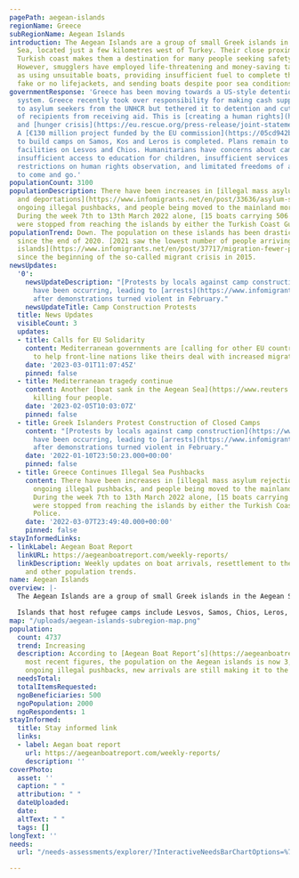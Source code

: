 ```yaml
---
pagePath: aegean-islands
regionName: Greece
subRegionName: Aegean Islands
introduction: The Aegean Islands are a group of small Greek islands in the Aegean
  Sea, located just a few kilometres west of Turkey. Their close proximity to the
  Turkish coast makes them a destination for many people seeking safety in Europe.
  However, smugglers have employed life-threatening and money-saving tactics, such
  as using unsuitable boats, providing insufficient fuel to complete the crossing,
  fake or no lifejackets, and sending boats despite poor sea conditions.
governmentResponse: 'Greece has been moving towards a US-style detention and deportation
  system. Greece recently took over responsibility for making cash support payments
  to asylum seekers from the UNHCR but tethered it to detention and cut large numbers
  of recipients from receiving aid. This is [creating a human rights](https://oxfamilibrary.openrepository.com/bitstream/handle/10546/621307/bp-detention-as-default-greece-asylum-161121-en.pdf;jsessionid=E395A5C0804B9A94EBA2F1D7907AC19F?sequence=1)
  and [hunger crisis](https://eu.rescue.org/press-release/joint-statement-are-you-eligible-eat).
  A [€130 million project funded by the EU commission](https://05cd942b-77f4-4d21-b3ea-797e75ad39b3.filesusr.com/ugd/0d6197_ec32a14581f044499e32a3f8dca9775f.pdf)
  to build camps on Samos, Kos and Leros is completed. Plans remain to build closed
  facilities on Lesvos and Chios. Humanitarians have concerns about camp conditions:
  insufficient access to education for children, insufficient services for residents,
  restrictions on human rights observation, and limitated freedoms of asylum seekers
  to come and go.'
populationCount: 3100
populationDescription: There have been increases in [illegal mass asylum rejections
  and deportations](https://www.infomigrants.net/en/post/33636/asylum-seekers-facing-rejection-in-greece-we-cannot-clap-with-one-hand),
  ongoing illegal pushbacks, and people being moved to the mainland more rapidly.
  During the week 7th to 13th March 2022 alone, [15 boats carrying 506 people](https://aegeanboatreport.com/weekly-reports/)
  were stopped from reaching the islands by either the Turkish Coast Guard or Police.
populationTrend: Down. The population on these islands has been drastically decreasing
  since the end of 2020. [2021 saw the lowest number of people arriving to the Aegean
  islands](https://www.infomigrants.net/en/post/37717/migration-fewer-people-arrived-on-greek-islands-in-2021)
  since the beginning of the so-called migrant crisis in 2015.
newsUpdates:
  '0':
    newsUpdateDescription: "[Protests by locals against camp construction](https://www.infomigrants.net/en/post/37728/greek-islanders-block-ship-full-of-construction-materials-for-migrant-camps)
      have been occurring, leading to [arrests](https://www.infomigrants.net/en/post/38429/protesters-detained-after-violence-breaks-out-at-building-site-of-new-greek-migrant-camp)
      after demonstrations turned violent in February."
    newsUpdateTitle: Camp Construction Protests
  title: News Updates
  visibleCount: 3
  updates:
  - title: Calls for EU Solidarity
    content: Mediterranean governments are [calling for other EU countries](https://www.euronews.com/2023/03/05/ministers-from-five-mediterranean-countries-push-for-more-eu-solidarity-on-migration)
      to help front-line nations like theirs deal with increased migration.
    date: '2023-03-01T11:07:45Z'
    pinned: false
  - title: Mediterranean tragedy continue
    content: Another [boat sank in the Aegean Sea](https://www.reuters.com/world/europe/four-dead-least-39-rescued-after-migrant-boat-sinks-off-greece-2023-02-05/),
      killing four people.
    date: '2023-02-05T10:03:07Z'
    pinned: false
  - title: Greek Islanders Protest Construction of Closed Camps
    content: "[Protests by locals against camp construction](https://www.infomigrants.net/en/post/37728/greek-islanders-block-ship-full-of-construction-materials-for-migrant-camps)
      have been occurring, leading to [arrests](https://www.infomigrants.net/en/post/38429/protesters-detained-after-violence-breaks-out-at-building-site-of-new-greek-migrant-camp)
      after demonstrations turned violent in February."
    date: '2022-01-10T23:50:23.000+00:00'
    pinned: false
  - title: Greece Continues Illegal Sea Pushbacks
    content: There have been increases in [illegal mass asylum rejections and deportations](https://www.infomigrants.net/en/post/33636/asylum-seekers-facing-rejection-in-greece-we-cannot-clap-with-one-hand),
      ongoing illegal pushbacks, and people being moved to the mainland more rapidly.
      During the week 7th to 13th March 2022 alone, [15 boats carrying 506 people](https://aegeanboatreport.com/weekly-reports/)
      were stopped from reaching the islands by either the Turkish Coast Guard or
      Police.
    date: '2022-03-07T23:49:40.000+00:00'
    pinned: false
stayInformedLinks:
- linkLabel: Aegean Boat Report
  linkURL: https://aegeanboatreport.com/weekly-reports/
  linkDescription: Weekly updates on boat arrivals, resettlement to the mainland,
    and other population trends.
name: Aegean Islands
overview: |-
  The Aegean Islands are a group of small Greek islands in the Aegean Sea, located just a few kilometres west of Turkey. Their proximity to the Turkish coast makes them a destination for many people seeking safety in Europe. However, smugglers have employed life-threatening and money-saving tactics, such as using unsuitable boats, providing insufficient fuel to complete the crossing, supplying fake or no lifejackets, and sending boats despite poor sea conditions.

  Islands that host refugee camps include Lesvos, Samos, Chios, Leros, Kos, and Crete.
map: "/uploads/aegean-islands-subregion-map.png"
population:
  count: 4737
  trend: Increasing
  description: According to [Aegean Boat Report’s](https://aegeanboatreport.com/weekly-reports/)
    most recent figures, the population on the Aegean islands is now 3,829. Despite
    ongoing illegal pushbacks, new arrivals are still making it to the islands.
  needsTotal: 
  totalItemsRequested: 
  ngoBeneficiaries: 500
  ngoPopulation: 2000
  ngoRespondents: 1
stayInformed:
  title: Stay informed link
  links:
  - label: Aegan boat report
    url: https://aegeanboatreport.com/weekly-reports/
    description: ''
coverPhoto:
  asset: ''
  caption: " "
  attribution: " "
  dateUploaded: 
  date: 
  altText: " "
  tags: []
longText: ''
needs:
  url: "/needs-assessments/explorer/?InteractiveNeedsBarChartOptions=%7B%22filters%22%3A%7B%22search%22%3A%22%22%2C%22quarter%22%3A%222023+Q1%22%2C%22region%22%3A%22Greece%22%2C%22subregion%22%3A%22Aegean+Islands%22%7D%2C%22axis%22%3A%7B%22indexBy%22%3A%22Category%22%2C%22groupBy%22%3A%22Item%22%7D%2C%22sort%22%3A%7B%22by%22%3A%22Label%22%2C%22order%22%3A%22Ascending%22%7D%7D&InteractiveNeedsBarChartTitle=Q1+2023+Aegean+islands+"

---
```


